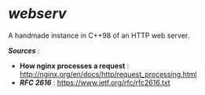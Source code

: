# _webserv_
A handmade instance in C++98 of an HTTP web server.

**_Sources_** :
- **How nginx processes a request** : http://nginx.org/en/docs/http/request_processing.html
- **_RFC 2616_** : https://www.ietf.org/rfc/rfc2616.txt
